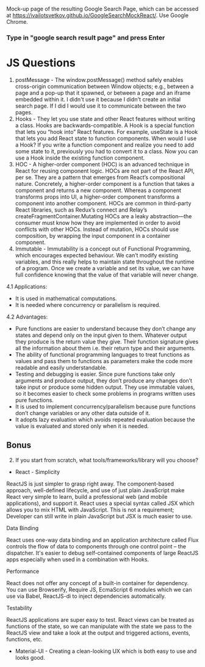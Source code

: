 Mock-up page of the resulting Google Search Page, which can be accessed at https://ivailotsvetkov.github.io/GoogleSearchMockReact/. Use Google Chrome.
### Type in "google search result page" and press Enter
# JS Questions
1. postMessage - The window.postMessage() method safely enables cross-origin communication between Window objects; e.g., between a page and a pop-up that it spawned, or between a page and an iframe embedded within it. I didn't use it because I didn't create an initial search page. If I did I would use it to communicate between the two pages.
2. Hooks - They let you use state and other React features without writing a class. Hooks are backwards-compatible. A Hook is a special function that lets you “hook into” React features. For example, useState is a Hook that lets you add React state to function components. When would I use a Hook? If you write a function component and realize you need to add some state to it, previously you had to convert it to a class. Now you can use a Hook inside the existing function component.
3. HOC - A higher-order component (HOC) is an advanced technique in React for reusing component logic. HOCs are not part of the React API, per se. They are a pattern that emerges from React’s compositional nature. Concretely, a higher-order component is a function that takes a component and returns a new component. Whereas a component transforms props into UI, a higher-order component transforms a component into another component. HOCs are common in third-party React libraries, such as Redux’s connect and Relay’s createFragmentContainer.Mutating HOCs are a leaky abstraction—the consumer must know how they are implemented in order to avoid conflicts with other HOCs. Instead of mutation, HOCs should use composition, by wrapping the input component in a container component.
4. Immutable - Immutability is a concept out of Functional Programming, which encourages expected behaviour. We can’t modify existing variables, and this really helps to maintain state throughout the runtime of a program. Once we create a variable and set its value, we can have full confidence knowing that the value of that variable will never change.

4.1 Applications:
* It is used in mathematical computations.
* It is needed where concurrency or parallelism is required.

4.2 Advantages:

* Pure functions are easier to understand because they don’t change any states and depend only on the input given to them. Whatever output they produce is the return value they give. Their function signature gives all the information about them i.e. their return type and their arguments.
* The ability of functional programming languages to treat functions as values and pass them to functions as parameters make the code more readable and easily understandable.
* Testing and debugging is easier. Since pure functions take only arguments and produce output, they don’t produce any changes don’t take input or produce some hidden output. They use immutable values, so it becomes easier to check some problems in programs written uses pure functions.
* It is used to implement concurrency/parallelism because pure functions don’t change variables or any other data outside of it.
* It adopts lazy evaluation which avoids repeated evaluation because the value is evaluated and stored only when it is needed.
## Bonus
2. If you start from scratch, what tools/frameworks/library will you choose?
* React - Simplicity

ReactJS is just simpler to grasp right away. The component-based approach, well-defined lifecycle, and use of just plain JavaScript make React very simple to learn, build a professional web (and mobile applications), and support it. React uses a special syntax called JSX which allows you to mix HTML with JavaScript. This is not a requirement; Developer can still write in plain JavaScript but JSX is much easier to use.

Data Binding
 
React uses one-way data binding and an application architecture called Flux controls the flow of data to components through one control point – the dispatcher. It's easier to debug self-contained components of large ReactJS apps especially when used in a combination with Hooks.

Performance
 
React does not offer any concept of a built-in container for dependency. You can use Browserify, Require JS, EcmaScript 6 modules which we can use via Babel, ReactJS-di to inject dependencies automatically.

Testability
 
ReactJS applications are super easy to test. React views can be treated as functions of the state, so we can manipulate with the state we pass to the ReactJS view and take a look at the output and triggered actions, events, functions, etc.

* Material-UI - Creating a clean-looking UX which is both easy to use and looks good.
